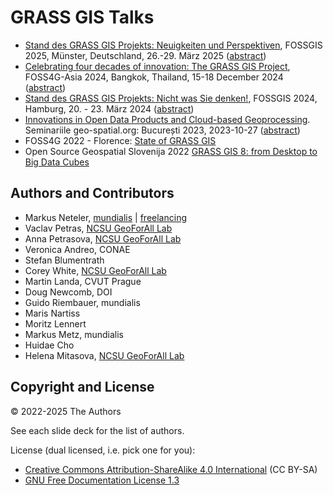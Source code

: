 # GRASS GIS Talks

* [Stand des GRASS GIS Projekts: Neuigkeiten und Perspektiven](https://htmlpreview.github.io/?https://github.com/neteler/grass-gis-talks-markus/blob/main/fossgis_grass_LT_2025.html), FOSSGIS 2025, Münster, Deutschland, 26.-29. März 2025 ([abstract](https://pretalx.com/fossgis2025/talk/JAWZUC/))
* [Celebrating four decades of innovation: The GRASS GIS Project](https://htmlpreview.github.io/?https://github.com/neteler/grass-gis-talks-markus/blob/main/foss4g_asia2024.html), FOSS4G-Asia 2024, Bangkok, Thailand, 15-18 December 2024 ([abstract](https://talks.geoinfo-lab.org/foss4g-asia-2024/talk/KYNT8Z/))
* [Stand des GRASS GIS Projekts: Nicht was Sie denken!](https://htmlpreview.github.io/?https://github.com/neteler/grass-gis-talks-markus/blob/main/fossgis2024.html#/), FOSSGIS 2024, Hamburg, 20. - 23. März 2024 ([abstract](https://pretalx.com/fossgis2024/talk/review/MXQW8WZVMQWFPFL9B77TTNYFEWJGFLGD))
* [Innovations in Open Data Products and Cloud-based Geoprocessing](https://htmlpreview.github.io/?https://github.com/neteler/grass-gis-talks-markus/blob/main/2023_bucharest_data_cloud.html#/). Seminariile geo-spatial.org: București 2023, 2023-10-27 ([abstract](https://pretalx.geo-spatial.org/seminar-bucuresti-2023/talk/ECRDVB/))
* FOSS4G 2022 - Florence: [State of GRASS GIS](https://neteler.github.io/grass-gis-talks-markus/foss4g2022.html)
* Open Source Geospatial Slovenija 2022  [GRASS GIS 8: from Desktop to Big Data Cubes](https://htmlpreview.github.io/?https://github.com/neteler/grass-gis-talks-markus/blob/main/osgeo_slovenia_grassgis2022.html#/)

## Authors and Contributors

* Markus Neteler, [mundialis](http://mundialis.de/) | [freelancing](https://neteler.org/)
* Vaclav Petras, [NCSU GeoForAll Lab](http://geospatial.ncsu.edu/geoforall)
* Anna Petrasova, [NCSU GeoForAll Lab](http://geospatial.ncsu.edu/geoforall)
* Veronica Andreo, CONAE
* Stefan Blumentrath
* Corey White, [NCSU GeoForAll Lab](http://geospatial.ncsu.edu/geoforall)
* Martin Landa, CVUT Prague
* Doug Newcomb, DOI
* Guido Riembauer, mundialis
* Maris Nartiss
* Moritz Lennert
* Markus Metz, mundialis
* Huidae Cho
* Helena Mitasova, [NCSU GeoForAll Lab](http://geospatial.ncsu.edu/geoforall)

## Copyright and License

&copy; 2022-2025 The Authors

See each slide deck for the list of authors.

License (dual licensed, i.e. pick one for you):

* [Creative Commons Attribution-ShareAlike 4.0 International](https://creativecommons.org/licenses/by-sa/4.0/) (CC BY-SA)
* [GNU Free Documentation License 1.3](https://www.gnu.org/licenses/fdl-1.3.en.html)
